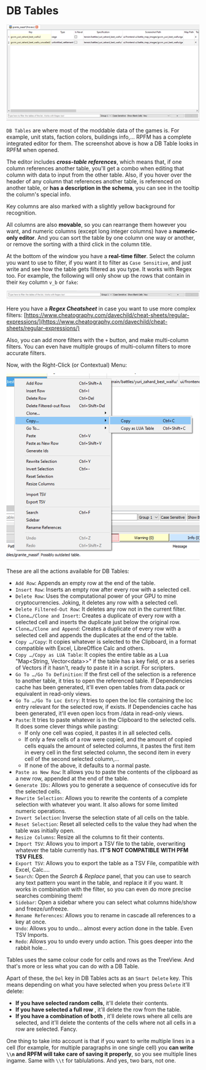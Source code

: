 # DB Tables

![Tables... Not as plain as you!](./images/image16.png)

`DB Tables` are where most of the moddable data of the games is. For example, unit stats, faction colors, buildings info,... RPFM has a complete integrated editor for them. The screenshot above is how a DB Table looks in RPFM when opened.

The editor includes ***cross-table references***, which means that, if one column references another table, you'll get a combo when editing that column with data to input from the other table. Also, if you hover over the header of any column that references another table, is referenced on another table, or **has a description in the schema**, you can see in the tooltip the column's special info.

Key columns are also marked with a slightly yellow background for recognition.

All columns are also **movable**, so you can rearrange them however you want, and numeric columns (except long integer columns) have a **numeric-only editor**. And you can sort the table by one column one way or another, or remove the sorting with a third click in the column title.

At the bottom of the window you have a **real-time filter**. Select the column you want to use to filter, if you want it to filter as `Case Sensitive`, and just write and see how the table gets filtered as you type. It works with Regex too. For example, the following will only show up the rows that contain in their `Key` column `v_b` or `fake`:

![Filters.... Filters never change.](./images/image17.png)

Here you have a ***Regex Cheatsheet*** in case you want to use more complex filters: [https://www.cheatography.com/davechild/cheat-sheets/regular-expressions/](https://www.cheatography.com/davechild/cheat-sheets/regular-expressions/)

Also, you can add more filters with the `+` button, and make multi-column filters. You can even have multiple groups of multi-column filters to more accurate filters.

Now, with the Right-Click (or Contextual) Menu:

![I just rightclicked and this showed up.](./images/image18.png)

These are all the actions available for DB Tables:

- `Add Row`: Appends an empty row at the end of the table.
- `Insert Row`: Inserts an empty row after every row with a selected cell.
- `Delete Row`: Uses the computational power of your GPU to mine cryptocurrencies. Joking, it deletes any row with a selected cell.
- `Delete Filtered-Out Row`: It deletes any row not in the current filter.
- `Clone…/Clone and Insert`: Creates a duplicate of every row with a selected cell and inserts the duplicate just below the original row.
- `Clone…/Clone and Append`: Creates a duplicate of every row with a selected cell and appends the duplicates at the end of the table.
- `Copy …/Copy`: It copies whatever is selected to the Clipboard, in a format compatible with Excel, LibreOffice Calc and others.
- `Copy …/Copy as LUA Table`: It copies the entire table as a Lua "Map\<String, Vector\<data\>\>" if the table has a key field, or as a series of Vectors if it hasn't, ready to paste it in a script. For scripters.
- `Go To …/Go To Definition`: If the first cell of the selection is a reference to another table, it tries to open the referenced table. If Dependencies cache has been generated, it'll even open tables from data.pack or equivalent in read-only views.
- `Go To …/Go To Loc Entry`: It tries to open the loc file containing the loc entry relevant for the selected row, if exists. If Dependencies cache has been generated, it'll even open locs from /data in read-only views.
- `Paste`: It tries to paste whatever is in the Clipboard to the selected cells. It does some clever things while pasting:
    - If only one cell was copied, it pastes it in all selected cells.
    - If only a few cells of a row were copied, and the amount of copied cells equals the amount of selected columns, it pastes the first item in every cell in the first selected column, the second item in every cell of the second selected column,...
    - If none of the above, it defaults to a normal paste.
- `Paste as New Row`: It allows you to paste the contents of the clipboard as a new row, appended at the end of the table.
- `Generate IDs`: Allows you to generate a sequence of consecutive ids for the selected cells.
- `Rewrite Selection`: Allows you to rewrite the contents of a complete selection with whatever you want. It also allows for some limited numeric operations.
- `Invert Selection`: Inverse the selection state of all cells on the table.
- `Reset Selection`: Reset all selected cells to the value they had when the table was initially open.
- `Resize Columns`: Resize all the columns to fit their contents.
- `Import TSV`: Allows you to import a TSV file to the table, overwriting whatever the table currently has. **IT'S NOT COMPATIBLE WITH PFM TSV FILES**.
- `Export TSV`: Allows you to export the table as a TSV File, compatible with Excel, Calc….
- `Search`: Open the *Search & Replace* panel, that you can use to search any text pattern you want in the table, and replace it if you want. It works in combination with the filter, so you can even do more precise searches combining them!
- `Sidebar`: Open a sidebar where you can select what columns hide/show and freeze/unfreeze.
- `Rename References`: Allows you to rename in cascade all references to a key at once.
- `Undo`: Allows you to undo… almost every action done in the table. Even TSV Imports.
- `Redo`: Allows you to undo every undo action. This goes deeper into the rabbit hole…

Tables uses the same colour code for cells and rows as the TreeView. And that's more or less what you can do with a DB Table.

Apart of these, the `Del` key in DB Tables acts as an `Smart Delete` key. This means depending on what you have selected when you press `Delete` it'll delete:
- **If you have selected random cells**, it'll delete their contents.
- **If you have selected a full row** , it'll delete the row from the table.
- **If you have a combination of both** , it'll delete rows where all cells are selected, and it'll delete the contents of the cells where not all cells in a row are selected. Fancy.

One thing to take into account is that if you want to write multiple lines in a cell (for example, for multiple paragraphs in one single cell) you **can write `\\n` and RPFM will take care of saving it properly**, so you see multiple lines ingame. Same with `\\t` for tablulations. And yes, two bars, not one.

